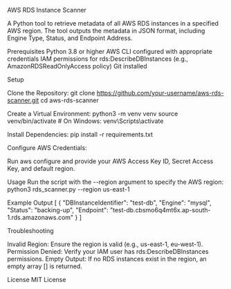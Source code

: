 AWS RDS Instance Scanner

A Python tool to retrieve metadata of all AWS RDS instances in a specified AWS region. The tool outputs the metadata in JSON format, including Engine Type, Status, and Endpoint Address.

Prerequisites
Python 3.8 or higher
AWS CLI configured with appropriate credentials
IAM permissions for rds:DescribeDBInstances (e.g., AmazonRDSReadOnlyAccess policy)
Git installed

Setup

Clone the Repository:
git clone https://github.com/your-username/aws-rds-scanner.git
cd aws-rds-scanner


Create a Virtual Environment:
python3 -m venv venv
source venv/bin/activate  # On Windows: venv\Scripts\activate


Install Dependencies:
pip install -r requirements.txt


Configure AWS Credentials:

Run aws configure and provide your AWS Access Key ID, Secret Access Key, and default region.



Usage
Run the script with the --region argument to specify the AWS region:
python3 rds_scanner.py --region us-east-1

Example Output
[
    {
        "DBInstanceIdentifier": "test-db",
        "Engine": "mysql",
        "Status": "backing-up",
        "Endpoint": "test-db.cbsmo6q4mt6x.ap-south-1.rds.amazonaws.com"
    }
]

Troubleshooting

Invalid Region: Ensure the region is valid (e.g., us-east-1, eu-west-1).
Permission Denied: Verify your IAM user has rds:DescribeDBInstances permissions.
Empty Output: If no RDS instances exist in the region, an empty array [] is returned.

License
MIT License
